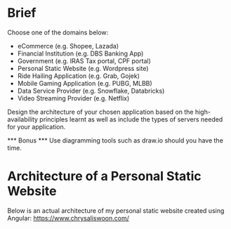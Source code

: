 # Brief
Choose one of the domains below:

- eCommerce (e.g. Shopee, Lazada)
- Financial Institution (e.g. DBS Banking App)
- Government (e.g. IRAS Tax portal, CPF portal)
- Personal Static Website (e.g. Wordpress site)
- Ride Hailing Application (e.g. Grab, Gojek)
- Mobile Gaming Application (e.g. PUBG, MLBB)
- Data Service Provider (e.g. Snowflake, Databricks)
- Video Streaming Provider (e.g. Netflix)

Design the architecture of your chosen application based on the high-availability principles learnt as well as include the types of servers needed for your application.

*** Bonus *** Use diagramming tools such as draw.io should you have the time.


# Architecture of a Personal Static Website

Below is an actual architecture of my personal static website created using Angular: https://www.chrysaliswoon.com/ 

